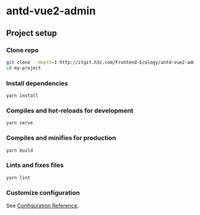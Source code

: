 # antd-vue2-admin

## Project setup

### Clone repo

```bash
git clone --depth=1 http://itgit.h3c.com/Frontend-Ecology/antd-vue2-admin my-project
cd my-project
```

### Install dependencies

```
yarn install
```

### Compiles and hot-reloads for development

```
yarn serve
```

### Compiles and minifies for production

```
yarn build
```

### Lints and fixes files

```
yarn lint
```

### Customize configuration

See [Configuration Reference](https://cli.vuejs.org/config/).

